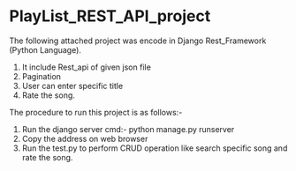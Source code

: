 # PlayList_REST_API_project

The following attached project was encode in Django Rest_Framework (Python Language).
1. It include Rest_api of given json file
2. Pagination
3. User can enter specific title 
4. Rate the song.

The procedure to run this project is as follows:-

1. Run the django server cmd:- python manage.py runserver
2. Copy the address on web browser
4. Run the test.py to perform CRUD operation like search specific song and rate the song.
